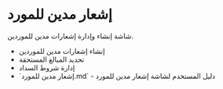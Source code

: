 # إشعار مدين للمورد
شاشة إنشاء وإدارة إشعارات مدين للموردين.
- إنشاء إشعارات مدين للموردين
- تحديد المبالغ المستحقة
- إدارة شروط السداد
- \`إشعار مدين للمورد.md\` - دليل المستخدم لشاشة إشعار مدين للمورد
